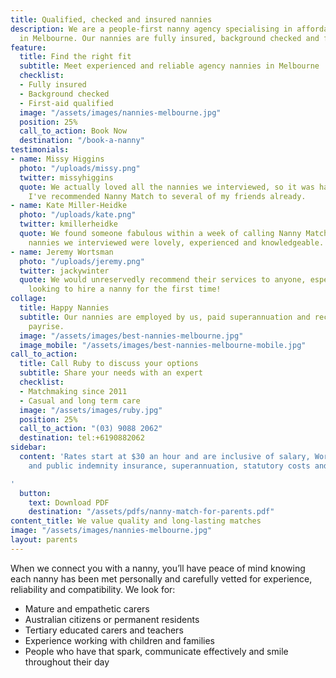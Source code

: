 ```yaml
---
title: Qualified, checked and insured nannies
description: We are a people-first nanny agency specialising in affordable childcare
  in Melbourne. Our nannies are fully insured, background checked and first-aid qualified.
feature:
  title: Find the right fit
  subtitle: Meet experienced and reliable agency nannies in Melbourne
  checklist:
  - Fully insured
  - Background checked
  - First-aid qualified
  image: "/assets/images/nannies-melbourne.jpg"
  position: 25%
  call_to_action: Book Now
  destination: "/book-a-nanny"
testimonials:
- name: Missy Higgins
  photo: "/uploads/missy.png"
  twitter: missyhiggins
  quote: We actually loved all the nannies we interviewed, so it was hard to choose!
    I've recommended Nanny Match to several of my friends already.
- name: Kate Miller-Heidke
  photo: "/uploads/kate.png"
  twitter: kmillerheidke
  quote: We found someone fabulous within a week of calling Nanny Match. All of the
    nannies we interviewed were lovely, experienced and knowledgeable.
- name: Jeremy Wortsman
  photo: "/uploads/jeremy.png"
  twitter: jackywinter
  quote: We would unreservedly recommend their services to anyone, especially those
    looking to hire a nanny for the first time!
collage:
  title: Happy Nannies
  subtitle: Our nannies are employed by us, paid superannuation and receive a yearly
    payrise.
  image: "/assets/images/best-nannies-melbourne.jpg"
  image_mobile: "/assets/images/best-nannies-melbourne-mobile.jpg"
call_to_action:
  title: Call Ruby to discuss your options
  subtitle: Share your needs with an expert
  checklist:
  - Matchmaking since 2011
  - Casual and long term care
  image: "/assets/images/ruby.jpg"
  position: 25%
  call_to_action: "(03) 9088 2062"
  destination: tel:+6190882062
sidebar:
  content: 'Rates start at $30 an hour and are inclusive of salary, WorkCover, private
    and public indemnity insurance, superannuation, statutory costs and agency fees.

'
  button:
    text: Download PDF
    destination: "/assets/pdfs/nanny-match-for-parents.pdf"
content_title: We value quality and long-lasting matches
image: "/assets/images/nannies-melbourne.jpg"
layout: parents
---
```


When we connect you with a nanny, you’ll have peace of mind knowing each nanny has been met personally and carefully vetted for experience, reliability and compatibility. We look for:
- Mature and empathetic carers
- Australian citizens or permanent residents
- Tertiary educated carers and teachers
- Experience working with children and families
- People who have that spark, communicate effectively and smile throughout their day
